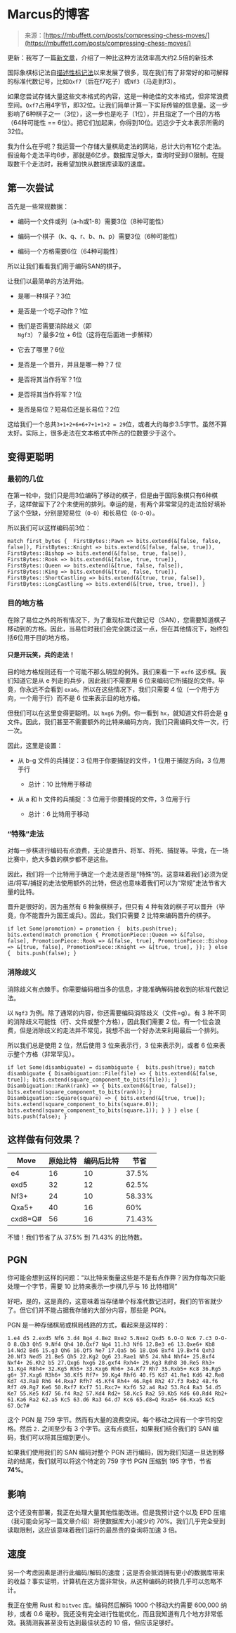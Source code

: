 <!--yml

类别：未分类

日期：2024-05-27 14:59:02

-->

# Marcus的博客

> 来源：[https://mbuffett.com/posts/compressing-chess-moves/](https://mbuffett.com/posts/compressing-chess-moves/)

更新：我写了一篇[新文章](/posts/compressing-chess-moves-even-further/)，介绍了一种比这种方法效率高大约2.5倍的新技术

国际象棋标记法自[描述性标记法](https://en.wikipedia.org/wiki/Descriptive_notation)以来发展了很多，现在我们有了非常好的和可解释的标准代数记号，比如`Qxf7`（后在f7吃子）或`Nf3`（马走到f3）。

如果您尝试存储大量这些文本格式的内容，这是一种绝佳的文本格式，但非常浪费空间。`Qxf7`占用4字节，即32位。让我们简单计算一下实际传输的信息量。这一步影响了6种棋子之一（3位），这一步也是吃子（1位），并且指定了一个目的方格（64种可能性 == 6位）。把它们加起来，你得到10位。远远少于文本表示所需的32位。

我为什么在乎呢？我运营一个存储大量棋局走法的网站，总计大约有1亿个走法。假设每个走法平均6步，那就是6亿步。数据库足够大，查询时受到IO限制。在提取数千个走法时，我希望加快从数据库读取的速度。

## 第一次尝试

首先是一些常规数据：

+   编码一个文件或列（a-h或1-8）需要3位（8种可能性）

+   编码一个棋子（k、q、r、b、n、p）需要3位（6种可能性）

+   编码一个方格需要6位（64种可能性）

所以让我们看看我们用于编码SAN的棋子。

让我们以最简单的方法开始。

+   是哪一种棋子？3位

+   是否是一个吃子动作？1位

+   我们是否需要消除歧义（即`Ngf3`）？最多2位 + 6位（这将在后面进一步解释）

+   它去了哪里？6位

+   是否是一个晋升，并且是哪一种？7 位

+   是否将其当作将军？1位

+   是否将其当作将军？1位

+   是否是易位？短易位还是长易位？2位

这给我们一个总共`3+1+2+6+6+7+1+1+2 = 29`位，或者大约每步3.5字节。虽然不算太好。实际上，很多走法在文本格式中所占的位数要少于这个。

## 变得更聪明

### 最初的几位

在第一轮中，我们只是用3位编码了移动的棋子，但是由于国际象棋只有6种棋子，这样做留下了2个未使用的排列。幸运的是，有两个非常常见的走法恰好填补了这个空缺，分别是短易位（`O-O`）和长易位（`O-O-O`）。

所以我们可以这样编码前3位：

```
match first_bytes {  FirstBytes::Pawn => bits.extend(&[false, false, false]), FirstBytes::Knight => bits.extend(&[false, false, true]), FirstBytes::Bishop => bits.extend(&[false, true, false]), FirstBytes::Rook => bits.extend(&[false, true, true]), FirstBytes::Queen => bits.extend(&[true, false, false]), FirstBytes::King => bits.extend(&[true, false, true]), FirstBytes::ShortCastling => bits.extend(&[true, true, false]), FirstBytes::LongCastling => bits.extend(&[true, true, true]), } 
```

### 目的地方格

在除了易位之外的所有情况下，为了重现标准代数记号（SAN），您需要知道棋子移动到的方格。因此，当易位时我们会完全跳过这一点，但在其他情况下，始终包括6位用于目的地方格。

#### 只是开玩笑，兵的走法！

目的地方格规则还有一个可能不那么明显的例外。我们来看一下 `exf6` 这步棋。我们知道它是从 e 列走的兵步，因此我们不需要用 6 位来编码它所捕捉的文件。毕竟，你永远不会看到 `exa6`。所以在这些情况下，我们只需要 4 位（一个用于方向，一个用于行）而不是 6 位来表示目的地方格。

但我们可以在这里变得更聪明。以 `hxg6` 为例。你一看到 `hx`，就知道文件将会是 g 文件。因此，我们甚至不需要额外的比特来编码方向，我们只需编码文件一次，行一次。

因此，这里是设置：

+   从 b-g 文件的兵捕捉：3 位用于你要捕捉的文件，1 位用于捕捉方向，3 位用于行

    +   总计：10 比特用于移动

+   从 a 和 h 文件的兵捕捉：3 位用于你要捕捉的文件，3 位用于行

    +   总计：6 比特用于移动

### “特殊”走法

对每一步棋进行编码有点浪费，无论是晋升、将军、将死、捕捉等。毕竟，在一场比赛中，绝大多数的棋步都不是这些。

因此，我们将一个比特用于确定一个走法是否是“特殊”的。这意味着我们必须为促进/将军/捕捉的走法使用额外的比特，但这也意味着我们可以为“常规”走法节省大量的比特。

晋升是很好的，因为虽然有 6 种象棋棋子，但只有 4 种有效的棋子可以晋升（毕竟，你不能晋升为国王或兵）。因此，我们只需要 2 比特来编码晋升的棋子。

```
if let Some(promotion) = promotion {  bits.push(true); bits.extend(match promotion { PromotionPiece::Queen => &[false, false], PromotionPiece::Rook => &[false, true], PromotionPiece::Bishop => &[true, false], PromotionPiece::Knight => &[true, true], }); } else {  bits.push(false); } 
```

### 消除歧义

消除歧义有点棘手。你需要编码相当多的信息，才能准确解码接收到的标准代数记法。

以 `Ngf3` 为例。除了通常的内容，你还需要编码消除歧义（文件=g）。有 3 种不同的消除歧义可能性（行、文件或整个方格），因此我们需要 2 位。有一个位会浪费，但是消除歧义的走法并不常见，我想不出一个好办法来利用最后一个排列。

所以我们总是使用 2 位，然后使用 3 位来表示行，3 位来表示列，或者 6 位来表示整个方格（非常罕见）。

```
if let Some(disambiguate) = disambiguate {  bits.push(true); match disambiguate { Disambiguation::File(file) => { bits.extend(&[false, true]); bits.extend(square_component_to_bits(file)); } Disambiguation::Rank(rank) => { bits.extend(&[true, false]); bits.extend(square_component_to_bits(rank)); } Disambiguation::Square(square) => { bits.extend(&[true, true]); bits.extend(square_component_to_bits(square.0)); bits.extend(square_component_to_bits(square.1)); } } } else {  bits.push(false); } 
```

## 这样做有何效果？

| Move | 原始比特 | 编码后比特 | 节省 |
| --- | --- | --- | --- |
| e4 | 16 | 10 | 37.5% |
| exd5 | 32 | 12 | 62.5% |
| Nf3+ | 24 | 10 | 58.33% |
| Qxa5+ | 40 | 16 | 60% |
| cxd8=Q# | 56 | 16 | 71.43% |

不错！我们节省了从 37.5% 到 71.43% 的比特数。

## PGN

你可能会想到这样的问题：“以比特来衡量这些是不是有点作弊？因为你每次只能处理一个字节，需要 10 比特来表示一步棋几乎与 16 比特相同”

好吧，是的，这是真的，这意味着当存储单个标准代数记法时，我们的节省就少了。但它们并不能占据我存储的大部分内容，那些是 PGN。

PGN 是一种存储棋局或棋局线路的方式，看起来是这样的：

```
1.e4 d5 2.exd5 Nf6 3.d4 Bg4 4.Be2 Bxe2 5.Nxe2 Qxd5 6.O-O Nc6 7.c3 O-O-O 8.Qb3 Qh5 9.Nf4 Qh4 10.Qxf7 Ng4 11.h3 Nf6 12.Be3 e6 13.Qxe6+ Kb8 14.Nd2 Bd6 15.g3 Qh6 16.Qf5 Ne7 17.Qa5 b6 18.Qa6 Bxf4 19.Bxf4 Qxh3 20.Nf3 Ned5 21.Be5 Qh5 22.Kg2 Qg6 23.Rae1 Nh5 24.Nh4 Nhf4+ 25.Bxf4 Nxf4+ 26.Kh2 b5 27.Qxg6 hxg6 28.gxf4 Rxh4+ 29.Kg3 Rdh8 30.Re5 Rh3+ 31.Kg4 R8h4+ 32.Kg5 Rh5+ 33.Kxg6 Rh6+ 34.Kf7 Rh7 35.Rxb5+ Kc8 36.Rg5 g6+ 37.Kxg6 R3h6+ 38.Kf5 Rf7+ 39.Kg4 Rhf6 40.f5 Kd7 41.Re1 Kd6 42.Re8 Kd7 43.Ra8 Rh6 44.Rxa7 Rfh7 45.Kf4 Rh4+ 46.Rg4 Rh2 47.f3 Rxb2 48.f6 Rf7 49.Rg7 Ke6 50.Rxf7 Kxf7 51.Rxc7+ Kxf6 52.a4 Ra2 53.Rc4 Ra3 54.d5 Ke7 55.Ke5 Kd7 56.f4 Ra2 57.Kd4 Rd2+ 58.Kc5 Ra2 59.Kb5 Kd6 60.Rd4 Rb2+ 61.Ka6 Ra2 62.a5 Kc5 63.d6 Ra3 64.d7 Kc6 65.d8=Q Rxa5+ 66.Kxa5 Kc5 67.Qc7# 
```

这个 PGN 是 759 字节。然而有大量的浪费空间。每个移动之间有一个字节的空格。然后 `2.` 之间至少有 3 个字节。这有点疯狂，如果我们结合我们的 SAN 编码，我们可以将其压缩到更小。

如果我们使用我们的 SAN 编码对整个 PGN 进行编码，因为我们知道一旦达到移动的结尾，我们就可以将这个特定的 759 字节 PGN 压缩到 195 字节，节省 **74%**。

## 影响

这个还没有部署，我正在处理大量其他性能改进。但是我预计这个以及 EPD 压缩（我可能会另写一篇文章介绍）将使数据库大小减少约 70%。我们几乎完全受到读取限制，这应该意味着我们运行的最昂贵的查询将加速 3 倍。

## 速度

另一个考虑因素是进行此编码/解码的速度；这是否会抵消拥有更小的数据库带来的收益？事实证明，计算机在这方面非常快，从这种编码的转换几乎可以忽略不计。

我正在使用 Rust 和 `bitvec` 库。编码然后解码 1000 个移动大约需要 600,000 纳秒，或者 0.6 毫秒。我还没有完全进行性能优化，而且我知道有几个地方非常低效。我猜测我甚至没有达到最佳状态的 10 倍，但应该足够好。
